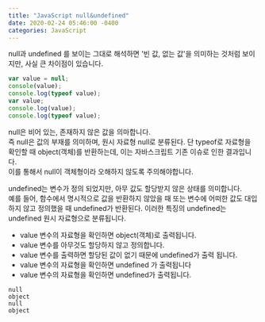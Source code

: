 ```yaml
---
title: "JavaScript null&undefined"
date: 2020-02-24 05:46:00 -0400
categories: JavaScript
---
```

null과 undefined 를 보이는 그대로 해석하면 '빈 값, 없는 값'을 의미하는 것처럼 보이지만, 사실 큰 차이점이 있습니다.
```javascript
var value = null;
console(value);
console.log(typeof value);
var value;
console.log(value);
console.log(typeof value);
```
null은 비어 있는, 존재하지 않은 값을 의마합니다.  
즉 null은 값의 부재를 의미하며, 원시 자료형 null로 분류된다. 단 typeof로 자료형을 확인할 때 object(객체)를 반환하는데, 이는 자바스크립트 기존 이슈로 인한 결과입니다.  
이를 통해서 null이 객체형이라 오해하지 않도록 주의해야합니다.  

undefined는 변수가 정의 되었지만, 아무 값도 할당받지 않은 상태를 의미합니다.  
예를 들어, 함수에서 명시적으로 값을 반환하지 않았을 때 또는 변수에 어떠한 값도 대입하지 않고 정의했을 때 undefined가 반환된다. 이러한 특징의 undefined는 undefined 원시 자료형으로 분류됩니다.

- value 변수의 자료형을 확인하면 object(객체)로 출력됩니다.
- value 변수를 아무것도 할당하지 않고 정의합니다.
- value 변수를 출력하면 할당된 값이 없기 때문에  undefined가 출력 됩니다.
- value 변수의 자료형을 확인하면 undefined 가 출력됩니다
- value 변수의 자료형을 확인하면 undefined가 출력됩니다.

```shell
null
object
null
object
```